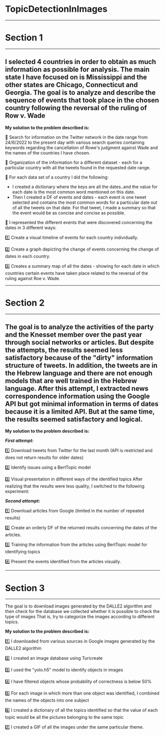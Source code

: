 # TopicDetectionInImages
---
# **Section 1**

---

I selected 4 countries in order to obtain as much information as possible for analysis.
The main state I have focused on is **Mississippi** and the other states are Chicago, Connecticut and Georgia.
The goal is to analyze and describe the sequence of events that took place in the chosen country following the reversal of the ruling of Row v. Wade
---
**My solution to the problem described is:**

🔹 Search for information on the Twitter network in the date range from 24/6/2022 to the present day with various search queries containing keywords regarding the cancellation of Rowe's judgment against Wade and the names of the countries I have chosen.

🔹 Organization of the information for a different dataset - each for a particular country with all the tweets found in the requested date range.

🔹 For each data set of a country I did the following:

* I created a dictionary where the keys are all the dates..and the value for each date is the most common word mentioned on this date.
* Then I created a DF of events and dates - each event is one tweet selected and contains the most common words for a particular date out of all the tweets on that date. For that tweet, I made a summary so that the event would be as concise and concise as possible.

🔹 I represented the different events that were discovered concerning the dates in 3 different ways:

 1️⃣	 Create a visual timeline of events for each country individually.

2️⃣ Create a graph depicting the change of events concerning the change of dates in each country.

3️⃣ Creates a summary map of all the dates - showing for each date in which countries certain events have taken place related to the reversal of the ruling against Roe v. Wade.

---
# **Section 2**
---

The goal is to analyze the activities of the party and the Knesset member over the past year through social networks or articles.
But despite the attempts, the results seemed less satisfactory because of the "dirty" information structure of tweets. In addition, the tweets are in the Hebrew language and there are not enough models that are well trained in the Hebrew language.
After this attempt, I extracted news correspondence information using the Google API but got minimal information in terms of dates because it is a limited API.
But at the same time, the results seemed satisfactory and logical.
---
**My solution to the problem described is:**

***First attempt:***

1️⃣ Download tweets from Twitter for the last month (API is restricted and does not return results for older dates)

2️⃣ Identify issues using a BertTopic model

3️⃣ Visual presentation in different ways of the identified topics
After realizing that the results were less quality, I switched to the following experiment:

***Second attempt:***

1️⃣ Download articles from Google (limited in the number of repeated results)

2️⃣ Create an orderly DF of the returned results concerning the dates of the articles.

3️⃣ Training the information from the articles using BertTopic model for identifying topics

4️⃣ Present the events identified from the articles visually.

---
# **Section 3**

---

The goal is to download images generated by the DALLE2 algorithm and then check for the database we collected whether it is possible to check the type of images
That is, try to categorize the images according to different topics.

**My solution to the problem described is:**

1️⃣ I downloaded from various sources in Google images generated by the DALLE2 algorithm


2️⃣ I created an image database using Turicreate

3️⃣ I used the "yolo.h5" model to identify objects in images

4️⃣ I have filtered objects whose probability of correctness is below 50%

5️⃣ For each image in which more than one object was identified, I combined the names of the objects into one subject

6️⃣ I created a dictionary of all the topics identified so that the value of each topic would be all the pictures belonging to the same topic

7️⃣ I created a GIF of all the images under the same particular theme.

